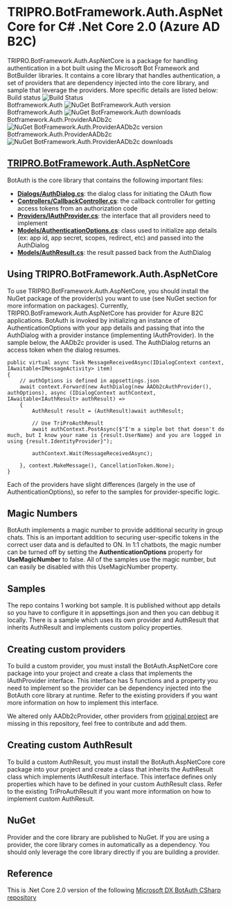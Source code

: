 
# TRIPRO.BotFramework.Auth.AspNetCore for C# .Net Core 2.0 (Azure AD B2C)
TRIPRO.BotFramework.Auth.AspNetCore is a package for handling authentication in a bot built using the Microsoft Bot Framework and BotBuilder libraries. It contains a core library that handles authentication, a set of providers that are dependency injected into the core library, and sample that leverage the providers. More specific details are listed below:
Build status                     ![Build Status](https://3pro.visualstudio.com/DefaultCollection/_apis/public/build/definitions/335004d6-fa7c-48da-88dc-1193c4dd52fc/51/badge)                                   
Botframework.Auth                ![NuGet BotFramework.Auth version](https://img.shields.io/nuget/v/TRIPRO.BotFramework.Auth.AspNetCore.svg)                                   
Botframework.Auth                ![NuGet BotFramework.Auth downloads](https://img.shields.io/nuget/dt/TRIPRO.BotFramework.Auth.AspNetCore.svg)                                
Botframework.Auth.ProviderAADb2c ![NuGet BotFramework.Auth.ProviderAADb2c version](https://img.shields.io/nuget/v/TRIPRO.BotFramework.Auth.AspNetCore.ProviderAADb2c.svg)     
Botframework.Auth.ProviderAADb2c ![NuGet BotFramework.Auth.ProviderAADb2c downloads](https://img.shields.io/nuget/dt/TRIPRO.BotFramework.Auth.AspNetCore.ProviderAADb2c.svg)  

## [TRIPRO.BotFramework.Auth.AspNetCore](/TRIPRO.BotFramework.Auth.AspNetCore)
BotAuth is the core library that contains the following important files:
- [**Dialogs/AuthDialog.cs**](/TRIPRO.BotFramework.Auth.AspNetCore/Dialogs/AuthDialog.cs): the dialog class for initiating the OAuth flow
- [**Controllers/CallbackController.cs**](/TRIPRO.BotFramework.Auth.AspNetCore/Controllers/CallbackController.cs): the callback controller for getting access tokens from an authorization code
- [**Providers/IAuthProvider.cs**](/TRIPRO.BotFramework.Auth.AspNetCore/Providers/IAuthProvider.cs): the interface that all providers need to implement
- [**Models/AuthenticationOptions.cs**](/TRIPRO.BotFramework.Auth.AspNetCore/Models/AuthenticationOptions.cs): class used to initialize app details (ex: app id, app secret, scopes, redirect, etc) and passed into the AuthDialog
- [**Models/AuthResult.cs**](/TRIPRO.BotFramework.Auth.AspNetCore/Models/AuthResult.cs): the result passed back from the AuthDialog

## Using TRIPRO.BotFramework.Auth.AspNetCore
To use TRIPRO.BotFramework.Auth.AspNetCore, you should install the NuGet package of the provider(s) you want to use (see NuGet section for more information on packages). Currently, TRIPRO.BotFramework.Auth.AspNetCore has provider for Azure B2C applications.
BotAuth is invoked by initializing an instance of AuthenticationOptions with your app details and passing that into the AuthDialog with a provider instance (implementing IAuthProvider). In the sample below, the AADb2c provider is used. The AuthDialog returns an access token when the dialog resumes.

```CSharp
public virtual async Task MessageReceivedAsync(IDialogContext context, IAwaitable<IMessageActivity> item)
{
	// authOptions is defined in appsettings.json
    await context.Forward(new AuthDialog(new AADb2cAuthProvider(), authOptions), async (IDialogContext authContext, IAwaitable<IAuthResult> authResult) =>
    {
        AuthResult result = (AuthResult)await authResult;

        // Use TriProAuthResult
        await authContext.PostAsync($"I'm a simple bot that doesn't do much, but I know your name is {result.UserName} and you are logged in using {result.IdentityProvider}");

        authContext.Wait(MessageReceivedAsync);

    }, context.MakeMessage(), CancellationToken.None);
}
```

Each of the providers have slight differences (largely in the use of AuthenticationOptions), so refer to the samples for provider-specific logic.

## Magic Numbers
BotAuth implements a magic number to provide additional security in group chats. This is an important addition to securing user-specific tokens in the correct user data and is defaulted to ON. In 1:1 chatbots, the magic number can be turned off by setting the **AuthenticationOptions** property for **UseMagicNumber** to false. All of the samples use the magic number, but can easily be disabled with this UseMagicNumber property.

## Samples
The repo contains 1 working bot sample. It is published without app details so you have to configure it in appsettings.json and then you can debbug it locally. There is a sample which uses its own provider and AuthResult that inherits AuthResult and implements custom policy properties.

## Creating custom providers
To build a custom provider, you must install the BotAuth.AspNetCore core package into your project and create a class that implements the IAuthProvider interface. This interface has 5 functions and a property you need to implement so the provider can be dependency injected into the BotAuth core library at runtime. Refer to the existing providers if you want more information on how to implement this interface.

We altered only AADb2cProvider, other providers from [original project](https://github.com/MicrosoftDX/botauth) are missing in this repository, feel free to contribute and add them.

## Creating custom AuthResult
To build a custom AuthResult, you must install the BotAuth.AspNetCore core package into your project and create a class that inherits the AuthResult class which implements IAuthResult interface. This interface defines only properties which have to be defined in your custom AuthResult class. Refer to the existing TriProAuthResult if you want more information on how to implement custom AuthResult.

## NuGet
Provider and the core library are published to NuGet. If you are using a provider, the core library comes in automatically as a dependency. You should only leverage the core library directly if you are building a provider.

## Reference
This is .Net Core 2.0 version of the following [Microsoft DX BotAuth CSharp repository](https://github.com/MicrosoftDX/botauth/tree/master/CSharp)